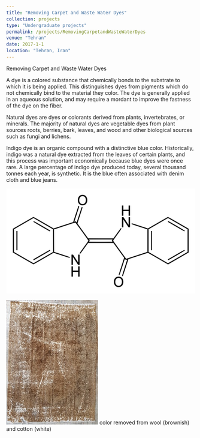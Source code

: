 ```yaml
---
title: "Removing Carpet and Waste Water Dyes"
collection: projects
type: "Undergraduate projects"
permalink: /projects/RemovingCarpetandWasteWaterDyes
venue: "Tehran"
date: 2017-1-1
location: "Tehran, Iran"
---
```


Removing Carpet and Waste Water Dyes

A dye is a colored substance that chemically bonds to the substrate to which it is being applied. This distinguishes dyes from pigments which do not chemically bind to the material they color. The dye is generally applied in an aqueous solution, and may require a mordant to improve the fastness of the dye on the fiber.

Natural dyes are dyes or colorants derived from plants, invertebrates, or minerals. The majority of natural dyes are vegetable dyes from plant sources roots, berries, bark, leaves, and wood and other biological sources such as fungi and lichens.

Indigo dye is an organic compound with a distinctive blue color. Historically, indigo was a natural dye extracted from the leaves of certain plants, and this process was important economically because blue dyes were once rare. A large percentage of indigo dye produced today, several thousand tonnes each year, is synthetic. It is the blue often associated with denim cloth and blue jeans.

![Indigo.png](/images/projects/Indigo.png)

![carpet.jpg](/images/projects/carpet.jpg)
color removed from wool (brownish) and cotton (white)

